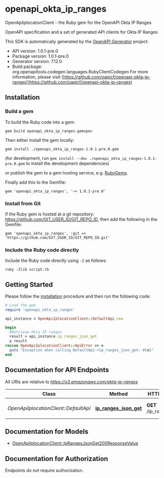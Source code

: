 # openapi_okta_ip_ranges

OpenApiIplocationClient - the Ruby gem for the OpenAPI Okta IP Ranges

OpenAPI specification and a set of generated API clients for Okta IP Ranges

This SDK is automatically generated by the [OpenAPI Generator](https://openapi-generator.tech) project:

- API version: 1.0.1-pre.0
- Package version: 1.0.1-pre.0
- Generator version: 7.12.0
- Build package: org.openapitools.codegen.languages.RubyClientCodegen
For more information, please visit [https://github.com/oapicf/openapi-okta-ip-ranges](https://github.com/oapicf/openapi-okta-ip-ranges)

## Installation

### Build a gem

To build the Ruby code into a gem:

```shell
gem build openapi_okta_ip_ranges.gemspec
```

Then either install the gem locally:

```shell
gem install ./openapi_okta_ip_ranges-1.0.1-pre.0.gem
```

(for development, run `gem install --dev ./openapi_okta_ip_ranges-1.0.1-pre.0.gem` to install the development dependencies)

or publish the gem to a gem hosting service, e.g. [RubyGems](https://rubygems.org/).

Finally add this to the Gemfile:

    gem 'openapi_okta_ip_ranges', '~> 1.0.1-pre.0'

### Install from Git

If the Ruby gem is hosted at a git repository: https://github.com/GIT_USER_ID/GIT_REPO_ID, then add the following in the Gemfile:

    gem 'openapi_okta_ip_ranges', :git => 'https://github.com/GIT_USER_ID/GIT_REPO_ID.git'

### Include the Ruby code directly

Include the Ruby code directly using `-I` as follows:

```shell
ruby -Ilib script.rb
```

## Getting Started

Please follow the [installation](#installation) procedure and then run the following code:

```ruby
# Load the gem
require 'openapi_okta_ip_ranges'

api_instance = OpenApiIplocationClient::DefaultApi.new

begin
  #Retrieve Okta IP ranges
  result = api_instance.ip_ranges_json_get
  p result
rescue OpenApiIplocationClient::ApiError => e
  puts "Exception when calling DefaultApi->ip_ranges_json_get: #{e}"
end

```

## Documentation for API Endpoints

All URIs are relative to *https://s3.amazonaws.com/okta-ip-ranges*

Class | Method | HTTP request | Description
------------ | ------------- | ------------- | -------------
*OpenApiIplocationClient::DefaultApi* | [**ip_ranges_json_get**](docs/DefaultApi.md#ip_ranges_json_get) | **GET** /ip_ranges.json | Retrieve Okta IP ranges


## Documentation for Models

 - [OpenApiIplocationClient::IpRangesJsonGet200ResponseValue](docs/IpRangesJsonGet200ResponseValue.md)


## Documentation for Authorization

Endpoints do not require authorization.


